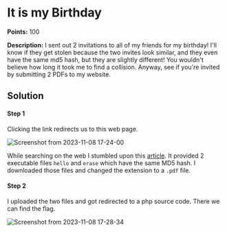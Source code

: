 # It is my Birthday


**Points:** 100

**Description:** I sent out 2 invitations to all of my friends for my birthday! I'll know if they get stolen because the two invites look similar, 
and they even have the same md5 hash, but they are slightly different! You wouldn't believe how long it took me to find a collision. Anyway, see if you're invited by submitting 2 PDFs to my website. 



## Solution 


#### Step 1 

Clicking the link redirects us to this web page.

![Screenshot from 2023-11-08 17-24-00](https://github.com/HelsNetwork/CTF-writeups/assets/87879515/79e4e025-f271-490d-a2e9-041c97f6e6e0)

While searching on the web I stumbled upon this [article](https://www.mscs.dal.ca/~selinger/md5collision/). It provided 2 executable files `hello` and `erase` which have the same MD5 hash. 
I downloaded those files and changed the extension to a `.pdf` file.


#### Step 2

I uploaded the two files and got redirected to a php source code. There we can find the flag.

![Screenshot from 2023-11-08 17-28-34](https://github.com/HelsNetwork/CTF-writeups/assets/87879515/223661aa-6f99-49be-8f16-b10164bcc3c3)
